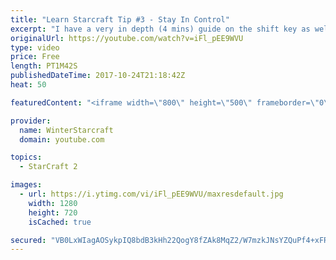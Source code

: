 ```yaml
---
title: "Learn Starcraft Tip #3 - Stay In Control"
excerpt: "I have a very in depth (4 mins) guide on the shift key as well here https://www.youtube.com/watch?v=7x9pHr544oY"
originalUrl: https://youtube.com/watch?v=iFl_pEE9WVU
type: video
price: Free
length: PT1M42S
publishedDateTime: 2017-10-24T21:18:42Z
heat: 50

featuredContent: "<iframe width=\"800\" height=\"500\" frameborder=\"0\" src=\"https://www.youtube.com/embed/iFl_pEE9WVU\" allow=\"accelerometer; autoplay; encrypted-media; gyroscope; picture-in-picture\" allowfullscreen></iframe>"

provider:
  name: WinterStarcraft
  domain: youtube.com

topics:
  - StarCraft 2

images:
  - url: https://i.ytimg.com/vi/iFl_pEE9WVU/maxresdefault.jpg
    width: 1280
    height: 720
    isCached: true

secured: "VB0LxWIagAOSykpIQ8bdB3kHh22QogY8fZAk8MqZ2/W7mzkJNsYZQuPf4+xFR3gOogm5MINBxrHqIWD9r+mdjh7kliPrQsDwDRNcOZiKd1s3vt0ZmXCn5j8XA0+fRm78mLPL8WluxkHMmeJErhNH6rHcqIDTssZsYTsnqp1PNXlJJv1YJpc3k4xNhUDpq3arIkT5e2uVYDQsM/B8ePTzALEs+uQqkvpDDq/HzB6Ey+vA8GvpSj1+CnxfAz+y/iRFdAvxZJpy4YbLFofmwLacJ8x122oKAnLEU9fiBeqB5PLzTstGusp2KEsipBxMPaCkuOzxZv39I2f8SLaPfnqDnd9PX/UrkQY93p5333DjteeIP6jTvQLq62D9e9fJw1iZs3T68jZl+AsQBMsN4IZLmmdpAzipf47+PM30BUZMWL8=;odiTyG3gYJ6uhTi9GtXK+Q=="
---
```



